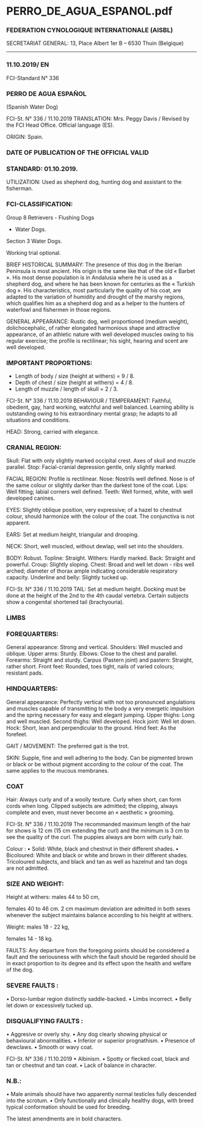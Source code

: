 # PERRO_DE_AGUA_ESPANOL.pdf


### FEDERATION CYNOLOGIQUE INTERNATIONALE (AISBL)


SECRETARIAT GENERAL: 13, Place Albert 1er  B – 6530 Thuin (Belgique)
______________________________________________________________________________

### 11.10.2019/ EN



FCI-Standard N° 336


### PERRO DE AGUA ESPAÑOL


(Spanish Water Dog)




FCI-St. N° 336 / 11.10.2019
TRANSLATION: Mrs. Peggy Davis / Revised by the FCI Head
Office.  Official language (ES).

ORIGIN: Spain.

### DATE OF PUBLICATION OF THE OFFICIAL VALID



### STANDARD: 01.10.2019.



UTILIZATION: Used as shepherd dog, hunting dog and assistant
to the fisherman.

### FCI-CLASSIFICATION:


Group 8 Retrievers - Flushing Dogs



- Water Dogs.

Section 3 Water Dogs.

Working trial optional.


BRIEF HISTORICAL SUMMARY: The presence of this dog in
the Iberian Peninsula is most ancient. His origin is the same like that
of the old « Barbet ». His most dense population is in Andalusia
where he is used as a shepherd dog, and where he has been known
for centuries as the « Turkish dog ».  His characteristics, most
particularly the quality of his coat, are adapted to the variation of
humidity and drought of the marshy regions, which qualifies him as a
shepherd dog and as a helper to the hunters of waterfowl and
fishermen in those regions.

GENERAL APPEARANCE: Rustic dog, well proportioned
(medium weight), dolichocephalic, of rather elongated harmonious
shape and attractive appearance, of an athletic nature with well
developed muscles owing to his regular exercise; the profile is
rectilinear; his sight, hearing and scent are well developed.

### IMPORTANT PROPORTIONS:


- Length of body / size (height at withers) = 9 / 8.
- Depth of chest / size (height at withers) = 4 / 8.
- Length of muzzle / length of skull = 2 / 3.



FCI-St. N° 336 / 11.10.2019
BEHAVIOUR / TEMPERAMENT: Faithful, obedient, gay, hard
working, watchful and well balanced.  Learning ability is outstanding
owing to his extraordinary mental grasp; he adapts to all situations
and conditions.

HEAD: Strong, carried with elegance.

### CRANIAL REGION:


Skull: Flat with only slightly marked occipital crest.  Axes of skull
and muzzle parallel.
Stop: Facial-cranial depression gentle, only slightly marked.

FACIAL REGION: Profile is rectilinear.
Nose: Nostrils well defined.  Nose is of the same colour or slightly
darker than the darkest tone of the coat.
Lips: Well fitting; labial corners well defined.
Teeth: Well formed, white, with well developed canines.

EYES: Slightly oblique position, very expressive; of a hazel to
chestnut colour, should harmonize with the colour of the coat.  The
conjunctiva is not apparent.

EARS: Set at medium height, triangular and drooping.

NECK: Short, well muscled, without dewlap, well set into the
shoulders.

BODY: Robust.
Topline: Straight.
Withers: Hardly marked.
Back: Straight and powerful.
Croup: Slightly sloping.
Chest: Broad and well let down - ribs well arched; diameter of thorax
ample indicating considerable respiratory capacity.
Underline and belly: Slightly tucked up.




FCI-St. N° 336 / 11.10.2019
TAIL: Set at medium height. Docking must be done at the height of
the 2nd to the 4th caudal vertebra.
Certain subjects show a congenital shortened tail (brachyouria).


### LIMBS



### FOREQUARTERS:


General appearance: Strong and vertical.
Shoulders: Well muscled and oblique.
Upper arms: Sturdy.
Elbows: Close to the chest and parallel.
Forearms: Straight and sturdy.
Carpus (Pastern joint) and pastern: Straight, rather short.
Front feet: Rounded, toes tight, nails of varied colours; resistant
pads.

### HINDQUARTERS:


General appearance: Perfectly vertical with not too pronounced
angulations and muscles capable of transmitting to the body a very
energetic impulsion and the spring necessary for easy and elegant
jumping.
Upper thighs: Long and well muscled.
Second thighs: Well developed.
Hock joint: Well let down.
Hock: Short, lean and perpendicular to the ground.
Hind feet: As the forefeet.

GAIT / MOVEMENT: The preferred gait is the trot.

SKIN: Supple, fine and well adhering to the body.  Can be
pigmented brown or black or be without pigment according to the
colour of the coat.  The same applies to the mucous membranes.

### COAT


Hair: Always curly and of a woolly texture. Curly when short, can
form cords when long.  Clipped subjects are admitted; the clipping,
always complete and even, must never become an « aesthetic »
grooming.


FCI-St. N° 336 / 11.10.2019
The recommanded maximum length of the hair for shows is 12 cm
(15 cm extending the curl) and the minimum is 3 cm to see the
quality of the curl.
The puppies always are born with curly hair.

Colour :
• Solid: White, black and chestnut in their different shades.
• Bicoloured: White and black or white and brown in their different
shades.
Tricoloured subjects, and black and tan as well as hazelnut and tan
dogs are not admitted.

### SIZE AND WEIGHT:


Height at withers: males
44 to 50 cm,

females
40 to 46 cm.
2 cm maximum deviation are admitted in both sexes whenever the
subject maintains balance according to his height at withers.

Weight:
males
18 - 22 kg,

females
14 - 18 kg.

FAULTS: Any departure from the foregoing points should be
considered a fault and the seriousness with which the fault should be
regarded should be in exact proportion to its degree and its effect
upon the health and welfare of the dog.

### SEVERE FAULTS :


• Dorso-lumbar region distinctly saddle-backed.
• Limbs incorrect.
• Belly let down or excessively tucked up.

### DISQUALIFYING FAULTS :


• Aggresive or overly shy.
• Any dog clearly showing physical or behavioural abnormalities.
• Inferior or superior prognathism.
• Presence of dewclaws.
• Smooth or wavy coat.


FCI-St. N° 336 / 11.10.2019
• Albinism.
• Spotty or flecked coat, black and tan or chestnut and tan coat.
• Lack of balance in character.

### N.B.:


• Male animals should have two apparently normal testicles fully
descended into the scrotum.
• Only functionally and clinically healthy dogs, with breed typical
conformation should be used for breeding.

The latest amendments are in bold characters.






